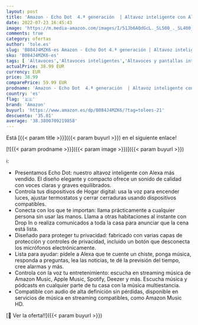 ```yaml
---
layout: post
title: 'Amazon - Echo Dot  4.ª generación  | Altavoz inteligente con Alexa | Blanco'
date: 2022-07-23 16:45:43
image: 'https://m.media-amazon.com/images/I/51Jb6AQdGcL._SL500_._SL400_.jpg'
comments: true
category: ofertas
author: 'tole.es'
slug: 'B084J4MZK6-es Amazon - Echo Dot 4.ª generación | Altavoz inteligente con...'
sku: 'B084J4MZK6-es'
tags: [ 'Altavoces','Altavoces inteligentes','Altavoces y pantallas inteligentes Echo','Dispositivos Amazon','Dispositivos Amazon y Accesorios','Electrónica','Equipos de audio y Hi-Fi','alexa','amazon','🇪🇸', ]
actualPrice: 38.99 EUR
currency: EUR
price: 38.99
comparePrice: 59.99 EUR
prodname: 'Amazon - Echo Dot  4.ª generación  | Altavoz inteligente con Alexa | Blanco'
country: 'es'
flag: '🇪🇸'
brand: 'Amazon'
buyurl: 'https://www.amazon.es/dp/B084J4MZK6/?tag=tolees-21'
descuento: '35.01'
average: '38.3800709219858'
---
```


Está [{{< param title >}}]({{< param buyurl >}}) en el siguiente enlace!

[![{{< param prodname >}}]({{< param image >}})]({{< param buyurl >}})

ℹ️:

- Presentamos Echo Dot: nuestro altavoz inteligente con Alexa más vendido. El diseño elegante y compacto ofrece un sonido de calidad con voces claras y graves equilibrados.
- Controla tus dispositivos de Hogar digital: usa la voz para encender luces, ajustar termostatos y cerrar cerraduras usando dispositivos compatibles.
- Conecta con los que te importan: llama prácticamente a cualquier persona sin usar las manos. Llama a otras habitaciones al instante con Drop In o realiza comunicados a toda la casa para anunciar que la cena está lista.
- Diseñado para proteger tu privacidad: fabricado con varias capas de protección y controles de privacidad, incluido un botón que desconecta los micrófonos electrónicamente.
- Lista para ayudar: pídele a Alexa que te cuente un chiste, ponga música, responda a preguntas, lea las noticias, te dé la previsión del tiempo, cree alarmas y más.
- Controla con la voz tu entretenimiento: escucha en streaming música de Amazon Music, Apple Music, Spotify, Deezer y más. Escucha música y pódcasts en cualquier parte de tu casa con la música multiestancia.
- Compatible con audio de alta definición sin pérdidas, disponible en servicios de música en streaming compatibles, como Amazon Music HD.

[🛒 Ver la oferta!!]({{< param buyurl >}})

